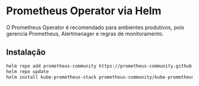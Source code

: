 # Prometheus Operator via Helm

O Prometheus Operator é recomendado para ambientes produtivos, pois gerencia Prometheus, Alertmanager e regras de monitoramento.

## Instalação

```sh
helm repo add prometheus-community https://prometheus-community.github.io/helm-charts
helm repo update
helm install kube-prometheus-stack prometheus-community/kube-prometheus-stack --namespace observability --create-namespace
```

